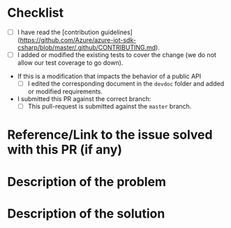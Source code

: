<!--
Thank you for helping us improve the Azure IoT C# SDK!

Here's a little checklist of things that will help it make its way to the repository: Note that you don't have to check all the boxes, we can help you with that. 
This being said, the more you do, the quicker it'll go through our gated build! 
--> 

# Checklist
- [ ] I have read the [contribution guidelines] (https://github.com/Azure/azure-iot-sdk-csharp/blob/master/.github/CONTRIBUTING.md).
- [ ] I added or modified the existing tests to cover the change (we do not allow our test coverage to go down).
- If this is a modification that impacts the behavior of a public API
  - [ ] I edited the corresponding document in the `devdoc` folder and added or modified requirements.
- I submitted this PR against the correct branch: 
  - [ ] This pull-request is submitted against the `master` branch. 

# Reference/Link to the issue solved with this PR (if any)

# Description of the problem
<!-- Please be as precise as possible: what issue you experienced, how often... -->

# Description of the solution
<!-- How you solved the issue and the other things you considered and maybe rejected --> 